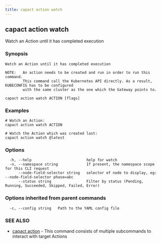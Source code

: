 ```yaml
---
title: capact action watch
---
```


## capact action watch

Watch an Action until it has completed execution

### Synopsis


    Watch an Action until it has completed execution

    NOTE:   An action needs to be created and run in order to run this command.
            This command call the Kubernetes API directly. As a result, KUBECONFIG has to be configured
            with the same cluster as the one which the Gateway points to.
    

```
capact action watch ACTION [flags]
```

### Examples

```
# Watch an Action:
capact action watch ACTION

# Watch the Action which was created last:
capact action watch @latest

```

### Options

```
  -h, --help                         help for watch
  -n, --namespace string             If present, the namespace scope for this CLI request
      --node-field-selector string   selector of node to display, eg: --node-field-selector phase=abc
      --status string                Filter by status (Pending, Running, Succeeded, Skipped, Failed, Error)
```

### Options inherited from parent commands

```
  -c, --config string   Path to the YAML config file
```

### SEE ALSO

* [capact action](capact_action.md)	 - This command consists of multiple subcommands to interact with target Actions

